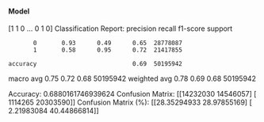 #### Model
[1 1 0 ... 0 1 0]
Classification Report:
              precision    recall  f1-score   support

           0       0.93      0.49      0.65  28778087
           1       0.58      0.95      0.72  21417855

    accuracy                           0.69  50195942
   macro avg       0.75      0.72      0.68  50195942
weighted avg       0.78      0.69      0.68  50195942

Accuracy: 0.6880161746939624
Confusion Matrix:
[[14232030 14546057]
 [ 1114265 20303590]]
Confusion Matrix (%):
[[28.35294933 28.97855169]
 [ 2.21983084 40.44866814]]
